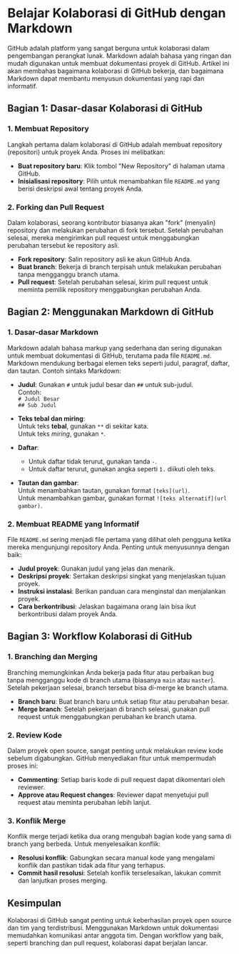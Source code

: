 # Belajar Kolaborasi di GitHub dengan Markdown

GitHub adalah platform yang sangat berguna untuk kolaborasi dalam pengembangan perangkat lunak. Markdown adalah bahasa yang ringan dan mudah digunakan untuk membuat dokumentasi proyek di GitHub. Artikel ini akan membahas bagaimana kolaborasi di GitHub bekerja, dan bagaimana Markdown dapat membantu menyusun dokumentasi yang rapi dan informatif. 

## Bagian 1: Dasar-dasar Kolaborasi di GitHub

### 1. Membuat Repository
Langkah pertama dalam kolaborasi di GitHub adalah membuat repository (repositori) untuk proyek Anda. Proses ini melibatkan:
- **Buat repository baru**: Klik tombol "New Repository" di halaman utama GitHub.
- **Inisialisasi repository**: Pilih untuk menambahkan file `README.md` yang berisi deskripsi awal tentang proyek Anda.

### 2. Forking dan Pull Request
Dalam kolaborasi, seorang kontributor biasanya akan "fork" (menyalin) repository dan melakukan perubahan di fork tersebut. Setelah perubahan selesai, mereka mengirimkan pull request untuk menggabungkan perubahan tersebut ke repository asli.
- **Fork repository**: Salin repository asli ke akun GitHub Anda.
- **Buat branch**: Bekerja di branch terpisah untuk melakukan perubahan tanpa mengganggu branch utama.
- **Pull request**: Setelah perubahan selesai, kirim pull request untuk meminta pemilik repository menggabungkan perubahan Anda.

## Bagian 2: Menggunakan Markdown di GitHub

### 1. Dasar-dasar Markdown
Markdown adalah bahasa markup yang sederhana dan sering digunakan untuk membuat dokumentasi di GitHub, terutama pada file `README.md`. Markdown mendukung berbagai elemen teks seperti judul, paragraf, daftar, dan tautan. Contoh sintaks Markdown:
- **Judul**: Gunakan `#` untuk judul besar dan `##` untuk sub-judul.  
  Contoh:  
  `# Judul Besar`  
  `## Sub Judul`
  
- **Teks tebal dan miring**:  
  Untuk teks **tebal**, gunakan `**` di sekitar kata.  
  Untuk teks *miring*, gunakan `*`.

- **Daftar**:  
  - Untuk daftar tidak terurut, gunakan tanda `-`.  
  - Untuk daftar terurut, gunakan angka seperti `1.` diikuti oleh teks.

- **Tautan dan gambar**:  
  Untuk menambahkan tautan, gunakan format `[teks](url)`.  
  Untuk menambahkan gambar, gunakan format `![teks alternatif](url gambar)`.

### 2. Membuat README yang Informatif
File `README.md` sering menjadi file pertama yang dilihat oleh pengguna ketika mereka mengunjungi repository Anda. Penting untuk menyusunnya dengan baik:
- **Judul proyek**: Gunakan judul yang jelas dan menarik.
- **Deskripsi proyek**: Sertakan deskripsi singkat yang menjelaskan tujuan proyek.
- **Instruksi instalasi**: Berikan panduan cara menginstal dan menjalankan proyek.
- **Cara berkontribusi**: Jelaskan bagaimana orang lain bisa ikut berkontribusi dalam proyek Anda.

## Bagian 3: Workflow Kolaborasi di GitHub

### 1. Branching dan Merging
Branching memungkinkan Anda bekerja pada fitur atau perbaikan bug tanpa mengganggu kode di branch utama (biasanya `main` atau `master`). Setelah pekerjaan selesai, branch tersebut bisa di-merge ke branch utama.
- **Branch baru**: Buat branch baru untuk setiap fitur atau perubahan besar.
- **Merge branch**: Setelah pekerjaan di branch selesai, gunakan pull request untuk menggabungkan perubahan ke branch utama.

### 2. Review Kode
Dalam proyek open source, sangat penting untuk melakukan review kode sebelum digabungkan. GitHub menyediakan fitur untuk mempermudah proses ini:
- **Commenting**: Setiap baris kode di pull request dapat dikomentari oleh reviewer.
- **Approve atau Request changes**: Reviewer dapat menyetujui pull request atau meminta perubahan lebih lanjut.

### 3. Konflik Merge
Konflik merge terjadi ketika dua orang mengubah bagian kode yang sama di branch yang berbeda. Untuk menyelesaikan konflik:
- **Resolusi konflik**: Gabungkan secara manual kode yang mengalami konflik dan pastikan tidak ada fitur yang terhapus.
- **Commit hasil resolusi**: Setelah konflik terselesaikan, lakukan commit dan lanjutkan proses merging.

## Kesimpulan
Kolaborasi di GitHub sangat penting untuk keberhasilan proyek open source dan tim yang terdistribusi. Menggunakan Markdown untuk dokumentasi memudahkan komunikasi antar anggota tim. Dengan workflow yang baik, seperti branching dan pull request, kolaborasi dapat berjalan lancar.
